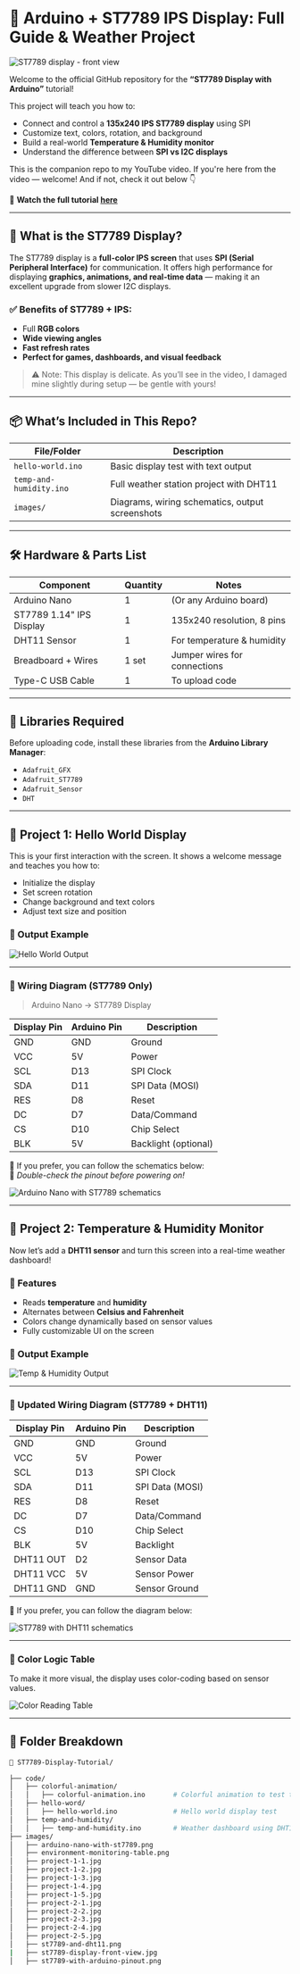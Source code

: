 # 🌈 Arduino + ST7789 IPS Display: Full Guide & Weather Project

![ST7789 display - front view](images/st7789-display-front-view.jpg)

Welcome to the official GitHub repository for the **“ST7789 Display with Arduino”** tutorial!

This project will teach you how to:
- Connect and control a **135x240 IPS ST7789 display** using SPI
- Customize text, colors, rotation, and background
- Build a real-world **Temperature & Humidity monitor**
- Understand the difference between **SPI vs I2C displays**

This is the companion repo to my YouTube video. If you're here from the video — welcome! And if not, check it out below 👇

🎥 **Watch the full tutorial [here](https://www.youtube.com/watch?v=cxj0jDbT5vc)**  

---

## 🧠 What is the ST7789 Display?

The ST7789 display is a **full-color IPS screen** that uses **SPI (Serial Peripheral Interface)** for communication. It offers high performance for displaying **graphics, animations, and real-time data** — making it an excellent upgrade from slower I2C displays.

### ✅ Benefits of ST7789 + IPS:
- Full **RGB colors**
- **Wide viewing angles**
- **Fast refresh rates**
- **Perfect for games, dashboards, and visual feedback**

> ⚠️ Note: This display is delicate. As you’ll see in the video, I damaged mine slightly during setup — be gentle with yours!

---

## 📦 What’s Included in This Repo?

| File/Folder                | Description                                          |
|---------------------------|------------------------------------------------------|
| `hello-world.ino`         | Basic display test with text output                 |
| `temp-and-humidity.ino`   | Full weather station project with DHT11             |
| `images/`                 | Diagrams, wiring schematics, output screenshots     |

---

## 🛠️ Hardware & Parts List

| Component                | Quantity | Notes                            |
|-------------------------|----------|----------------------------------|
| Arduino Nano            | 1        | (Or any Arduino board)           |
| ST7789 1.14" IPS Display| 1        | 135x240 resolution, 8 pins       |
| DHT11 Sensor            | 1        | For temperature & humidity       |
| Breadboard + Wires      | 1 set    | Jumper wires for connections     |
| Type-C USB Cable        | 1        | To upload code                   |

---

## 🧰 Libraries Required

Before uploading code, install these libraries from the **Arduino Library Manager**:

- `Adafruit_GFX`
- `Adafruit_ST7789`
- `Adafruit_Sensor`
- `DHT`

---

## 🧩 Project 1: Hello World Display

This is your first interaction with the screen. It shows a welcome message and teaches you how to:

- Initialize the display
- Set screen rotation
- Change background and text colors
- Adjust text size and position

### 📸 Output Example

![Hello World Output](images/project-1-1.jpg)

---

### 🔌 Wiring Diagram (ST7789 Only)

> Arduino Nano → ST7789 Display

| Display Pin | Arduino Pin | Description            |
|-------------|-------------|------------------------|
| GND         | GND         | Ground                 |
| VCC         | 5V          | Power                  |
| SCL         | D13         | SPI Clock              |
| SDA         | D11         | SPI Data (MOSI)        |
| RES         | D8          | Reset                  |
| DC          | D7          | Data/Command           |
| CS          | D10         | Chip Select            |
| BLK         | 5V          | Backlight (optional)   |

📸 If you prefer, you can follow the schematics below:</br>
📝 *Double-check the pinout before powering on!*

![Arduino Nano with ST7789 schematics](images/arduino-nano-with-st7789.png)  

---

## 🧩 Project 2: Temperature & Humidity Monitor

Now let’s add a **DHT11 sensor** and turn this screen into a real-time weather dashboard!

### 🧠 Features
- Reads **temperature** and **humidity**
- Alternates between **Celsius and Fahrenheit**
- Colors change dynamically based on sensor values
- Fully customizable UI on the screen

### 📸 Output Example

![Temp & Humidity Output](images/project-2-2.jpg)

---

### 🔌 Updated Wiring Diagram (ST7789 + DHT11)

| Display Pin | Arduino Pin | Description            |
|-------------|-------------|------------------------|
| GND         | GND         | Ground                 |
| VCC         | 5V          | Power                  |
| SCL         | D13         | SPI Clock              |
| SDA         | D11         | SPI Data (MOSI)        |
| RES         | D8          | Reset                  |
| DC          | D7          | Data/Command           |
| CS          | D10         | Chip Select            |
| BLK         | 5V          | Backlight              |
| DHT11 OUT   | D2          | Sensor Data            |
| DHT11 VCC   | 5V          | Sensor Power           |
| DHT11 GND   | GND         | Sensor Ground          |

📸 If you prefer, you can follow the diagram below:

![ST7789 with DHT11 schematics](images/st7789-and-dht11.png)

---

### 🎨 Color Logic Table

To make it more visual, the display uses color-coding based on sensor values.

![Color Reading Table](images/environment-monitoring-table.png)

---

## 📂 Folder Breakdown

```bash
📁 ST7789-Display-Tutorial/

├── code/
│   ├── colorful-animation/
│   │   ├── colorful-animation.ino       # Colorful animation to test the screen
│   ├── hello-word/
│   │   ├── hello-world.ino              # Hello world display test
│   ├── temp-and-humidity/
│   │   ├── temp-and-humidity.ino        # Weather dashboard using DHT11
├── images/
│   ├── arduino-nano-with-st7789.png
│   ├── environment-monitoring-table.png
│   ├── project-1-1.jpg
│   ├── project-1-2.jpg
│   ├── project-1-3.jpg
│   ├── project-1-4.jpg
│   ├── project-1-5.jpg
│   ├── project-2-1.jpg
│   ├── project-2-2.jpg
│   ├── project-2-3.jpg
│   ├── project-2-4.jpg
│   ├── project-2-5.jpg
│   ├── st7789-and-dht11.png
|   ├── st7789-display-front-view.jpg
│   ├── st7789-with-arduino-pinout.png
